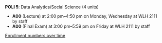 **POLI 5**: Data Analytics/Social Science (4 units)

- **A00** (Lecture) at 2:00 pm–4:50 pm on Monday, Wednesday at WLH 2111 by staff
- **A00** (Final Exam) at 3:00 pm–5:59 pm on Friday at WLH 2111 by staff

[Enrollment numbers over time](./POLI5.tsv)
